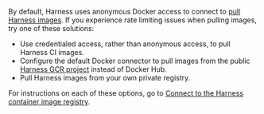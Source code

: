 By default, Harness uses anonymous Docker access to connect to [pull Harness images](/docs/continuous-integration/use-ci/set-up-build-infrastructure/harness-ci.md). If you experience rate limiting issues when pulling images, try one of these solutions:

* Use credentialed access, rather than anonymous access, to pull Harness CI images.
* Configure the default Docker connector to pull images from the public [Harness GCR project](https://console.cloud.google.com/gcr/images/gcr-prod/global/harness) instead of Docker Hub.
* Pull Harness images from your own private registry.

For instructions on each of these options, go to [Connect to the Harness container image registry](/docs/platform/connectors/artifact-repositories/connect-to-harness-container-image-registry-using-docker-connector.md).